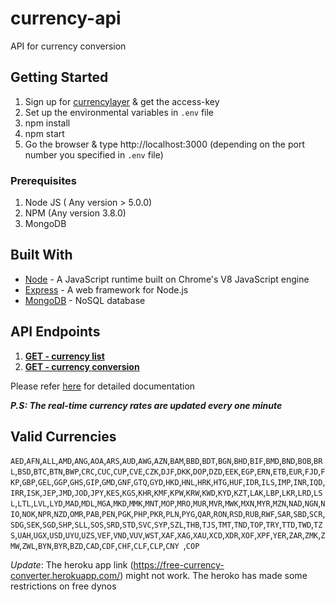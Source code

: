 # currency-api
API for currency conversion

## Getting Started
1. Sign up for [currencylayer](https://currencylayer.com/signup?plan=1) & get the access-key
2. Set up the environmental variables in `.env` file
2. npm install
3. npm start
4. Go the browser & type http://localhost:3000 (depending on the port number you specified in `.env` file)

### Prerequisites
1. Node JS ( Any version > 5.0.0)
2. NPM (Any version 3.8.0)
3. MongoDB

## Built With

* [Node](https://nodejs.org) - A JavaScript runtime built on Chrome's V8 JavaScript engine
* [Express](https://expressjs.com) - A web framework for Node.js
* [MongoDB](https://www.mongodb.com/) - NoSQL database

## API Endpoints

1. **[GET - currency list](https://free-currency.herokuapp.com/list)**
2. **[GET - currency conversion](https://free-currency.herokuapp.com/list/convert?source=USD&destination=INR)**

Please refer [here](https://free-currency.herokuapp.com/#api-details) for detailed documentation

**_P.S: The real-time currency rates are updated every one minute_**

## Valid Currencies

`AED`,`AFN`,`ALL`,`AMD`,`ANG`,`AOA`,`ARS`,`AUD`,`AWG`,`AZN`,`BAM`,`BBD`,`BDT`,`BGN`,`BHD`,`BIF`,`BMD`,`BND`,`BOB`,`BRL`,`BSD`,`BTC`,`BTN`,`BWP`,`CRC`,`CUC`,`CUP`,`CVE`,`CZK`,`DJF`,`DKK`,`DOP`,`DZD`,`EEK`,`EGP`,`ERN`,`ETB`,`EUR`,`FJD`,`FKP`,`GBP`,`GEL`,`GGP`,`GHS`,`GIP`,`GMD`,`GNF`,`GTQ`,`GYD`,`HKD`,`HNL`,`HRK`,`HTG`,`HUF`,`IDR`,`ILS`,`IMP`,`INR`,`IQD`,`IRR`,`ISK`,`JEP`,`JMD`,`JOD`,`JPY`,`KES`,`KGS`,`KHR`,`KMF`,`KPW`,`KRW`,`KWD`,`KYD`,`KZT`,`LAK`,`LBP`,`LKR`,`LRD`,`LSL`,`LTL`,`LVL`,`LYD`,`MAD`,`MDL`,`MGA`,`MKD`,`MMK`,`MNT`,`MOP`,`MRO`,`MUR`,`MVR`,`MWK`,`MXN`,`MYR`,`MZN`,`NAD`,`NGN`,`NIO`,`NOK`,`NPR`,`NZD`,`OMR`,`PAB`,`PEN`,`PGK`,`PHP`,`PKR`,`PLN`,`PYG`,`QAR`,`RON`,`RSD`,`RUB`,`RWF`,`SAR`,`SBD`,`SCR`,`SDG`,`SEK`,`SGD`,`SHP`,`SLL`,`SOS`,`SRD`,`STD`,`SVC`,`SYP`,`SZL`,`THB`,`TJS`,`TMT`,`TND`,`TOP`,`TRY`,`TTD`,`TWD`,`TZS`,`UAH`,`UGX`,`USD`,`UYU`,`UZS`,`VEF`,`VND`,`VUV`,`WST`,`XAF`,`XAG`,`XAU`,`XCD`,`XDR`,`XOF`,`XPF`,`YER`,`ZAR`,`ZMK`,`ZMW`,`ZWL`,`BYN`,`BYR`,`BZD`,`CAD`,`CDF`,`CHF`,`CLF`,`CLP`,`CNY `,`COP`

*_Update_*: The heroku app link (https://free-currency-converter.herokuapp.com/) might not work. The heroko has made some restrictions on free dynos

